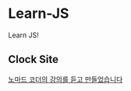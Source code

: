# Learn-JS
Learn JS!

## Clock Site
[노마드 코더의 강의를 듣고 만들었습니다](https://academy.nomadcoders.co/courses/enrolled/435558)
